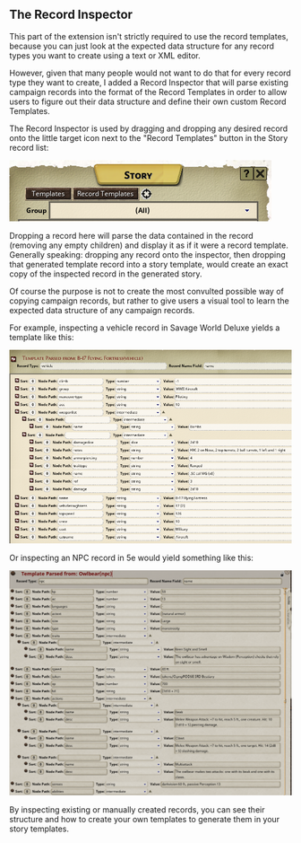 ## The Record Inspector

This part of the extension isn't strictly required to use the record templates, because you can just look at the expected data 
structure for any record types you want to create using a text or XML editor. 

However, given that many people would not want to do that for every record type they want to create, I added a Record Inspector 
that will parse existing campaign records into the format of the Record Templates in order to allow users to figure out 
their data structure and define their own custom Record Templates.

The Record Inspector is used by dragging and dropping any desired record onto the little target icon next to the "Record Templates" 
button in the Story record list:

![](../images/template_buttons.png)

Dropping a record here will parse the data contained in the record (removing any empty children) and display it as if 
it were a record template. Generally speaking: dropping any record onto the inspector, then dropping that generated template
record into a story template, would create an exact copy of the inspected record in the generated story.

Of course the purpose is not to create the most convulted possible way of copying campaign records, but rather to give users 
a visual tool to learn the expected data structure of any campaign records.

For example, inspecting a vehicle record in Savage World Deluxe yields a template like this:

![](../images/inspected_swd_vehicle.png)

Or inspecting an NPC record in 5e would yield something like this:

![](../images/inspected_5e_npc.png)

By inspecting existing or manually created records, you can see their structure and how to create your own templates to 
generate them in your story templates.